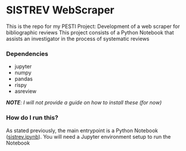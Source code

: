 # SISTREV WebScraper

This is the repo for my PESTI Project: Development of a web scraper for bibliographic reviews
This project consists of a Python Notebook that assists an investigator in the process of systematic reviews

### Dependencies
 - jupyter
 - numpy
 - pandas
 - rispy
 - asreview

_**NOTE**: I will not provide a guide on how to install these (for now)_

### How do I run this?

As stated previously, the main entrypoint is a Python Notebook ([sistrev.ipynb](sistrev.ipynb)).
You will need a Jupyter environment setup to run the Notebook

